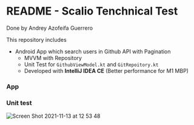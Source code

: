 # README - Scalio Tenchnical Test #

Done by Andrey Azofeifa Guerrero

This repository includes

* Android App which search users in Github API with Pagination
    * MVVM with Repository
    * Unit Test for `GithubViewModel.kt` and `GitRepoitory.kt`
    * Developed with **IntelliJ IDEA CE** (Better performance for M1 MBP)

### App ###




### Unit test ###

![Screen Shot 2021-11-13 at 12 53 48](https://user-images.githubusercontent.com/12824425/141655823-e05f5c2f-9107-4ed3-bf7a-77f3a25a03ad.png)
